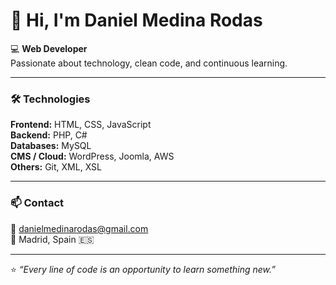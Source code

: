 # 👋 Hi, I'm Daniel Medina Rodas

💻 **Web Developer**  
Passionate about technology, clean code, and continuous learning.

---

### 🛠️ Technologies

**Frontend:** HTML, CSS, JavaScript  
**Backend:** PHP, C#  
**Databases:** MySQL  
**CMS / Cloud:** WordPress, Joomla, AWS  
**Others:** Git, XML, XSL

---

### 📫 Contact

📧 [danielmedinarodas@gmail.com](mailto:danielmedinarodas@gmail.com)  
📍 Madrid, Spain 🇪🇸  

---

⭐ *“Every line of code is an opportunity to learn something new.”*
